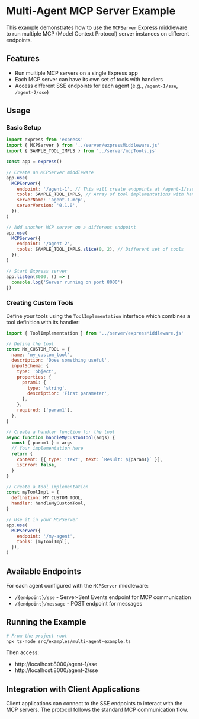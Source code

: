 # Multi-Agent MCP Server Example

This example demonstrates how to use the `MCPServer` Express middleware to run multiple MCP (Model Context Protocol) server instances on different endpoints.

## Features

- Run multiple MCP servers on a single Express app
- Each MCP server can have its own set of tools with handlers
- Access different SSE endpoints for each agent (e.g., `/agent-1/sse`, `/agent-2/sse`)

## Usage

### Basic Setup

```javascript
import express from 'express'
import { MCPServer } from '../server/expressMiddleware.js'
import { SAMPLE_TOOL_IMPLS } from '../server/mcpTools.js'

const app = express()

// Create an MCPServer middleware
app.use(
  MCPServer({
    endpoint: '/agent-1', // This will create endpoints at /agent-1/sse and /agent-1/message
    tools: SAMPLE_TOOL_IMPLS, // Array of tool implementations with handlers
    serverName: 'agent-1-mcp',
    serverVersion: '0.1.0',
  }),
)

// Add another MCP server on a different endpoint
app.use(
  MCPServer({
    endpoint: '/agent-2',
    tools: SAMPLE_TOOL_IMPLS.slice(0, 2), // Different set of tools
  }),
)

// Start Express server
app.listen(8000, () => {
  console.log('Server running on port 8000')
})
```

### Creating Custom Tools

Define your tools using the `ToolImplementation` interface which combines a tool definition with its handler:

```javascript
import { ToolImplementation } from '../server/expressMiddleware.js'

// Define the tool
const MY_CUSTOM_TOOL = {
  name: 'my_custom_tool',
  description: 'Does something useful',
  inputSchema: {
    type: 'object',
    properties: {
      param1: {
        type: 'string',
        description: 'First parameter',
      },
    },
    required: ['param1'],
  },
}

// Create a handler function for the tool
async function handleMyCustomTool(args) {
  const { param1 } = args
  // Your implementation here
  return {
    content: [{ type: 'text', text: `Result: ${param1}` }],
    isError: false,
  }
}

// Create a tool implementation
const myToolImpl = {
  definition: MY_CUSTOM_TOOL,
  handler: handleMyCustomTool,
}

// Use it in your MCPServer
app.use(
  MCPServer({
    endpoint: '/my-agent',
    tools: [myToolImpl],
  }),
)
```

## Available Endpoints

For each agent configured with the `MCPServer` middleware:

- `/{endpoint}/sse` - Server-Sent Events endpoint for MCP communication
- `/{endpoint}/message` - POST endpoint for messages

## Running the Example

```bash
# From the project root
npx ts-node src/examples/multi-agent-example.ts
```

Then access:

- http://localhost:8000/agent-1/sse
- http://localhost:8000/agent-2/sse

## Integration with Client Applications

Client applications can connect to the SSE endpoints to interact with the MCP servers. The protocol follows the standard MCP communication flow.
